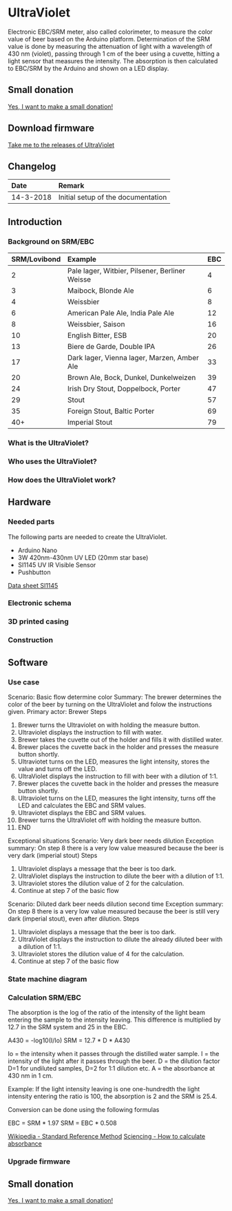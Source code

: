 # UltraViolet
Electronic EBC/SRM meter, also called colorimeter, to measure the color value of beer based on the Arduino platform.
Determination of the SRM value is done by measuring the attenuation of light with a wavelength  of 430 nm (violet), passing through 1 cm of the beer using a cuvette, hitting a light sensor that measures the intensity. The absorption is then calculated to EBC/SRM by the Arduino and shown on a LED display.

## Small donation
[Yes, I want to make a small donation!](https://www.paypal.me/jankees "PayPal.Me")

## Download firmware
[Take me to the releases of UltraViolet](https://github.com/jankeesv/UltraViolet/releases "Releases of UltraViolet")

## Changelog
| Date          | Remark        |
|:------------- |:------------- |
| 14-3-2018     | Initial setup of the documentation |

## Introduction
### Background on SRM/EBC

| SRM/Lovibond  | Example       | EBC           |
|:------------- |:------------- |:------------- |
| 2 | Pale lager, Witbier, Pilsener, Berliner Weisse | 4 |
| 3 | Maibock, Blonde Ale | 6 |
| 4 | Weissbier | 8 |
| 6 | American Pale Ale, India Pale Ale | 12 |
| 8 | Weissbier, Saison | 16 |
| 10 | English Bitter, ESB | 20 |
| 13 | Biere de Garde, Double IPA | 26 |
| 17 | Dark lager, Vienna lager, Marzen, Amber Ale | 33 |
| 20 | Brown Ale, Bock, Dunkel, Dunkelweizen | 39 |
| 24 | Irish Dry Stout, Doppelbock, Porter | 47 |
| 29 | Stout | 57 |
| 35 | Foreign Stout, Baltic Porter | 69 |
| 40+ | Imperial Stout | 79 |

### What is the UltraViolet?

### Who uses the UltraViolet?

### How does the UltraViolet work?

## Hardware
### Needed parts
The following parts are needed to create the UltraViolet.
* Arduino Nano
* 3W 420nm-430nm UV LED (20mm star base)
* SI1145 UV IR Visible Sensor
* Pushbutton

[Data sheet SI1145](https://www.silabs.com/documents/public/data-sheets/Si1145-46-47.pdf "Data sheet SI1145")

### Electronic schema

### 3D printed casing

### Construction

## Software
### Use case
Scenario: Basic flow determine color
Summary: The brewer determines the color of the beer by turning on the UltraViolet and folow the instructions given.
Primary actor: Brewer
Steps
1. Brewer turns the Ultraviolet on with holding the measure button.
2. Ultraviolet displays the instruction to fill with water.
3. Brewer takes the cuvette out of the holder and fills it with distilled water.
4. Brewer places the cuvette back in the holder and presses the measure button shortly.
5. Ultraviotet turns on the LED, measures the light intensity, stores the value and turns off the LED.
6. UltraViolet displays the instruction to fill with beer with a dilution of 1:1.
7. Brewer places the cuvette back in the holder and presses the measure button shortly.
8. Ultraviolet turns on the LED, measures the light intensity, turns off the LED and calculates the EBC and SRM values.
9. Ultraviotet displays the EBC and SRM values.
10. Brewer turns the UltraViolet off with holding the measure button.
11. END

Exceptional situations
Scenario: Very dark beer needs dilution
Exception summary: On step 8 there is a very low value measured because the beer is very dark (imperial stout)
Steps
1. Ultraviolet displays a message that the beer is too dark.
2. UltraViolet displays the instruction to dilute the beer with a dilution of 1:1.
3. Ultraviolet stores the dilution value of 2 for the calculation.
4. Continue at step 7 of the basic flow

Scenario: Diluted dark beer needs dilution second time
Exception summary: On step 8 there is a very low value measured because the beer is still very dark (imperial stout), even after dilution.
Steps
1. Ultraviolet displays a message that the beer is too dark.
2. UltraViolet displays the instruction to dilute the already diluted beer with a dilution of 1:1.
3. Ultraviolet stores the dilution value of 4 for the calculation.
3. Continue at step 7 of the basic flow

### State machine diagram

### Calculation SRM/EBC
The absorption is the log of the ratio of the intensity of the light beam entering the sample to the intensity leaving. This difference is multiplied by 12.7 in the SRM system and 25 in the EBC.

A430 = -log10(I/Io)
SRM = 12.7 * D * A430

Io = the intensity when it passes through the distilled water sample.
I = the intensity of the light after it passes through the beer.
D = the dilution factor D=1 for undiluted samples, D=2 for 1:1 dilution etc.
A = the absorbance at 430 nm in 1 cm.

Example: If the light intensity leaving is one one-hundredth the light intensity entering the ratio is 100, the absorption is 2 and the SRM is 25.4.

Conversion can be done using the following formulas

EBC = SRM * 1.97
SRM = EBC * 0.508

[Wikipedia - Standard Reference Method](https://en.wikipedia.org/wiki/Standard_Reference_Method "Standard Reference Method")
[Sciencing - How to calculate absorbance](https://sciencing.com/calculate-absorbance-2650.html "How to calculate absorbance")

### Upgrade firmware

## Small donation
[Yes, I want to make a small donation!](https://www.paypal.me/jankees "PayPal.Me")
